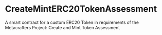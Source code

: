 # CreateMintERC20TokenAssessment
A smart contract for a custom ERC20 Token in requirements of the Metacrafters Project: Create and Mint Token Assessment

